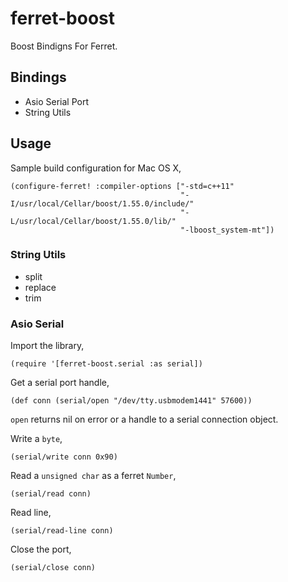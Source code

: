 ferret-boost
===============

Boost Bindigns For Ferret.

## Bindings

   - Asio Serial Port
   - String Utils

## Usage

Sample build configuration for Mac OS X,

    (configure-ferret! :compiler-options ["-std=c++11"
                                          "-I/usr/local/Cellar/boost/1.55.0/include/"
                                          "-L/usr/local/Cellar/boost/1.55.0/lib/"
                                          "-lboost_system-mt"])

### String Utils

   - split
   - replace
   - trim

### Asio Serial

Import the library,

    (require '[ferret-boost.serial :as serial])

Get a serial port handle,

    (def conn (serial/open "/dev/tty.usbmodem1441" 57600))

`open` returns nil on error or a handle to a serial connection
object.

Write a `byte`,

    (serial/write conn 0x90)

Read a `unsigned char` as a ferret `Number`,

    (serial/read conn)

Read line,

    (serial/read-line conn)

Close the port,

    (serial/close conn)

